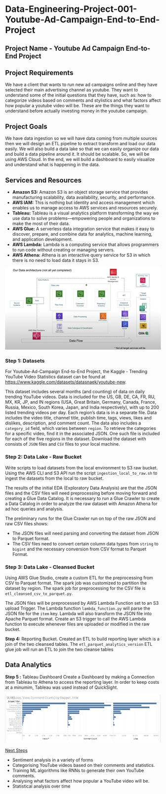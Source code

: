 # Data-Engineering-Project-001-Youtube-Ad-Campaign-End-to-End-Project

## Project Name - Youtube Ad Campaign End-to-End Project

## Project Requirements

We have a client that wants to run new ad campaigns online and they have selected their main advertising channel as youtube. They want to understand some of the initial questions that they have, such as: how to categorize videos based on comments and stylistics and what factors affect how popular a youtube video will be. These are the things they want to understand before actually investing money in the youtube campaign. 


## Project Goals

We have data ingestion so we will have data coming from multiple sources then we will design an ETL pipeline to extract transform and load our data easily. We will also build a data lake so that we can easily organize our data and build a data pipeline around it. It should be scalable. So, we will be using AWS Cloud. In the end, we will build a dashboard to easily visualize and understand what is happening in the data. 


## Services and Resources

* **Amazon S3:** Amazon S3 is an object storage service that provides manufacturing scalability, data availability, security, and performance.
* **AWS IAM:** This is nothing but identity and access management which enables us to manage access to AWS services and resources securely.
* **Tableau:** Tableau is a visual analytics platform transforming the way we use data to solve problems—empowering people and organizations to make the most of their data.
* **AWS Glue:** A serverless data integration service that makes it easy to discover, prepare, and combine data for analytics, machine learning, and application development.
* **AWS Lambda:** Lambda is a computing service that allows programmers to run code without creating or managing servers.
* **AWS Athena:** Athena is an interactive query service for S3 in which there is no need to load data it stays in S3.

![ProjectArchitecture](img/youtubeAdCampaignArchitecture.jpg)


### Step 1: Datasets

For Youtube-Ad-Campaign End-to-End Project, the Kaggle - Trending YouTube Video Statistics dataset can be found at https://www.kaggle.com/datasets/datasnaek/youtube-new. 

This dataset includes several months (and counting) of data on daily trending YouTube videos. Data is included for the US, GB, DE, CA, FR, RU, MX, KR, JP, and IN regions (USA, Great Britain, Germany, Canada, France, Russia, Mexico, South Korea, Japan, and India respectively), with up to 200 listed trending videos per day.
Each region’s data is in a separate file. Data includes the video title, channel title, publish time, tags, views, likes and dislikes, description, and comment count.
The data also includes a `category_id` field, which varies between `region`. To retrieve the categories for a specific video, find it in the associated JSON. One such file is included for each of the five regions in the dataset.
Download the dataset with consists of `JSON` files and `CSV` files to your local machine.



### Step 2: Data Lake - Raw Bucket

Write scripts to load datasets from the local environment to S3 raw bucket. Using the AWS CLI and S3 API run the script `ingestion_local_to_raw.sh` to ingest the datasets from the local to raw bucket. 

The results of the initial EDA (Exploratory Data Analysis) are that the JSON files and the CSV files will need preprocessing before moving forward and creating a Glue Data Catalog. It is necessary to run a Glue Crawler to create a Data Catalog in order to analyze the raw dataset with Amazon Athena for ad hoc queries and analysis. 

The preliminary runs for the Glue Crawler run on top of the raw JSON and  raw CSV files shows:    

* The JSON files will need parsing and converting the dataset from JSON to Parquet format. 
* The CSV files need to convert certain column data types from `string` to `bigint` and the necessary conversion from CSV format to Parquet Format.



### Step 3: Data Lake - Cleansed Bucket

Using AWS Glue Studio, create a custom ETL for the preprocessing from CSV to Parquet format. The spark job was customized to partition the dataset by region. The spark job for preprocessing for the CSV file is  `etl_cleansed_csv_to_parquet.py`.

The JSON files will be preprocessed by AWS Lambda Function set to an S3 upload Trigger. The Lambda function `lambda_function.py` will parse the JSON file for the `item` key. Lambda will also transform the JSON file into Apache Parquet format. Create an S3 trigger to call the AWS Lambda function to execute whenever files are uploaded or modified in the raw bucket. 


**Step 4:** Reporting Bucket.
Created an ETL to build reporting layer which is a join of the two cleansed tables.  The `etl_parquet_analytics_version` ETL glue job will run an ETL to join the two cleanse tables 


## Data Analytics

**Step 5 :** Tableau Dashboard
Create a Dashboard by making a Connection from Tableau to Athena to access the reporting layer. In order to keep costs at a minumim, Tableau was used instead of QuickSight.

![ProjectAnalyticsReport](img/youtubeAdCampaignFinalAnalytics.jpg)


<u>Next Steps</u>

* Sentiment analysis in a variety of forms
* Categorising YouTube videos based on their comments and statistics.
* Training ML algorithms like RNNs to generate their own YouTube comments.
* Analysing what factors affect how popular a YouTube video will be.
* Statistical analysis over time